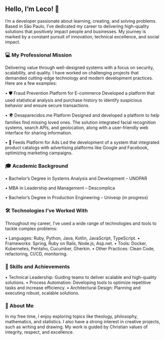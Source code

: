 ## Hello, I’m Leco! 👋

I’m a developer passionate about learning, creating, and solving problems. Based in São Paulo, I’ve dedicated my career to delivering high-quality solutions that positively impact people and businesses. My journey is marked by a constant pursuit of innovation, technical excellence, and social impact.

### 💻 My Professional Mission

Delivering value through well-designed systems with a focus on security, scalability, and quality. I have worked on challenging projects that demanded cutting-edge technology and modern development practices. Here are a few examples:

• 🛡️ Fraud Prevention Platform for E-commerce
Developed a platform that used statistical analysis and purchase history to identify suspicious behavior and ensure secure transactions.

• 🌍 Desaparecidos.me Platform
Designed and developed a platform to help families find missing loved ones. The solution integrated facial recognition systems, search APIs, and geolocation, along with a user-friendly web interface for sharing information.

• 📣 Feeds Platform for Ads
Led the development of a system that integrated product catalogs with advertising platforms like Google and Facebook, optimizing marketing campaigns.

### 🎓 Academic Background

• Bachelor’s Degree in Systems Analysis and Development – UNOPAR

• MBA in Leadership and Management – Descomplica

• Bachelor’s Degree in Production Engineering – Univesp (in progress)

### 🛠️ Technologies I’ve Worked With

Throughout my career, I’ve used a wide range of technologies and tools to tackle complex problems:

• Languages: Ruby, Python, Java, Kotlin, JavaScript, TypeScript.
• Frameworks: Spring, Ruby on Rails, Node.js, Asp.net.
• Tools: Docker, Kubernetes, Pentaho, Cucumber, Gherkin.
• Other Practices: Clean Code, refactoring, CI/CD, monitoring.

### 🌟 Skills and Achievements

• Technical Leadership: Guiding teams to deliver scalable and high-quality solutions.
• Process Automation: Developing tools to optimize repetitive tasks and increase efficiency.
• Architectural Design: Planning and executing robust, scalable solutions.

### 🌱 About Me

In my free time, I enjoy exploring topics like theology, philosophy, mathematics, and statistics. I also have a strong interest in creative projects, such as writing and drawing. My work is guided by Christian values of integrity, respect, and excellence.

